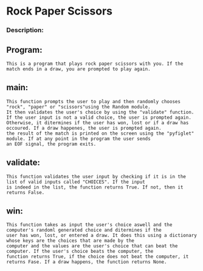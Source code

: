 # Rock Paper Scissors

### Description:

## Program:

    This is a program that plays rock paper scissors with you. If the match ends in a draw, you are prompted to play again.

## main:

    This function prompts the user to play and then randomly chooses "rock", "paper" or "scissors"using the Random module.
    It then validates the user's choice by using the "validate" function. If the user input is not a valid choice, the user is prompted again. 
    Otherwise, it ditermines if the user has won, lost or if a draw has occoured. If a draw happenes, the user is prompted again.
    the result of the match is printed on the screen using the "pyfiglet" module. If at any point in the program the user sends
    an EOF signal, the program exits.

## validate:

    This function validates the user input by checking if it is in the list of valid inputs called "CHOICES". If the input
    is indeed in the list, the function returns True. If not, then it returns False.

## win:

    This function takes as input the user's choice aswell and the computer's randoml generated choice and ditermines if the
    user has won, lost, or entered a draw. It does this using a dictionary whose keys are the choices that are made by the 
    computer and the values are the user's choice that can beat the computer. If the user's choice beats the computer, the
    function returns True, if the choice does not beat the computer, it returns Fase. If a draw happens, the function returns None. 
